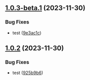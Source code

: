 ## [1.0.3-beta.1](https://github.com/veden-dental/cicd/compare/v1.0.2...v1.0.3-beta.1) (2023-11-30)


### Bug Fixes

* test ([9e3ac1c](https://github.com/veden-dental/cicd/commit/9e3ac1c5f642c90c84acbf82cb898e90458775c6))

## [1.0.2](https://github.com/veden-dental/cicd/compare/v1.0.1...v1.0.2) (2023-11-30)


### Bug Fixes

* test ([925b9b6](https://github.com/veden-dental/cicd/commit/925b9b6cde82a484bf4e7a75c6e4101f38dd1b27))

